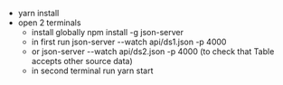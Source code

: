 - yarn install
- open 2 terminals
    * install globally npm install -g json-server
    * in first run  json-server --watch api/ds1.json -p 4000
    * or json-server --watch api/ds2.json -p 4000 (to check that Table accepts other source data)
    * in second terminal run yarn start
